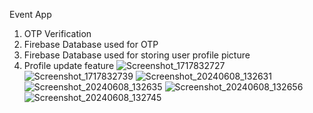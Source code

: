 Event App
1. OTP Verification
2. Firebase Database used for OTP
3. Firebase Database used for storing user profile picture 
4. Profile update feature
![Screenshot_1717832727](https://github.com/TirthHPurohit/Event_App/assets/169768378/76657e4f-4efa-4442-9581-ff4358d0250d)
![Screenshot_1717832739](https://github.com/TirthHPurohit/Event_App/assets/169768378/30d3f8a8-7aa0-4f1b-b99c-c71d3a77a7d8)
![Screenshot_20240608_132631](https://github.com/TirthHPurohit/Event_App/assets/169768378/73c9fd2a-8445-46e8-86b1-655974d2f915)
![Screenshot_20240608_132635](https://github.com/TirthHPurohit/Event_App/assets/169768378/0074b6cb-6a5d-4de9-88b9-5349b94172c9)
![Screenshot_20240608_132656](https://github.com/TirthHPurohit/Event_App/assets/169768378/65ce7a45-3c6c-4ddc-96cf-8932e64f8b64)
![Screenshot_20240608_132745](https://github.com/TirthHPurohit/Event_App/assets/169768378/5485c09a-a344-4c16-b0f4-4584cd38c4ef)
